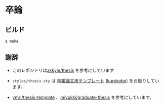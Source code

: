 # 卒論

## ビルド

```shell
$ make
```

## 謝辞

- このレポジトリは[akkyie/thesis](https://github.com/akkyie/thesis) を参考にしています
- `styles/thesis.sty` は [卒業論文用テンプレート](http://wiki.kurokobo.com/index.php?LaTeX) ([kurokobo](http://twitter.com/kurokobo)) をお借りしています。

- [ymrl/thesis-template](https://github.com/ymrl/thesis-template) 、[miyukki/graduate-thesis](https://github.com/miyukki/graduate-thesis) を参考にしています。
